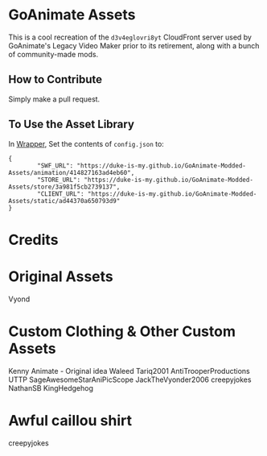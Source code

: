 # GoAnimate Assets
This is a cool recreation of the `d3v4eglovri8yt` CloudFront server used by GoAnimate's Legacy Video Maker prior to its retirement, along with a bunch of community-made mods.

## How to Contribute
Simply make a pull request.

## To Use the Asset Library
In [Wrapper](https://github.com/GoAnimate-Wrapper/GoAnimate-Wrapper), Set the contents of `config.json` to:
```
{
        "SWF_URL": "https://duke-is-my.github.io/GoAnimate-Modded-Assets/animation/414827163ad4eb60",
        "STORE_URL": "https://duke-is-my.github.io/GoAnimate-Modded-Assets/store/3a981f5cb2739137",
        "CLIENT_URL": "https://duke-is-my.github.io/GoAnimate-Modded-Assets/static/ad44370a650793d9"
}
```

# Credits
# Original Assets
Vyond
# Custom Clothing & Other Custom Assets 
Kenny Animate - Original idea
Waleed Tariq2001
AntiTrooperProductions UTTP
SageAwesomeStarAniPicScope
JackTheVyonder2006
creepyjokes
NathanSB
KingHedgehog




# Awful caillou shirt
creepyjokes
